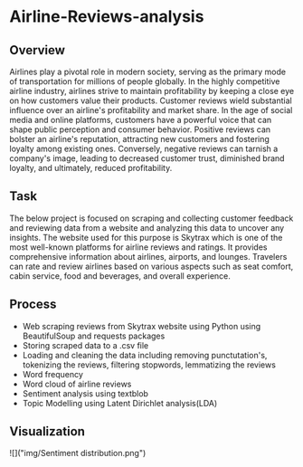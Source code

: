 # Airline-Reviews-analysis

## Overview
Airlines play a pivotal role in modern society, serving as the primary mode of transportation for millions of people globally. In the highly competitive airline industry, airlines strive to maintain profitability by keeping a close eye on how customers value their products. Customer reviews wield substantial influence over an airline's profitability and market share. In the age of social media and online platforms, customers have a powerful voice that can shape public perception and consumer behavior. Positive reviews can bolster an airline's reputation, attracting new customers and fostering loyalty among existing ones. Conversely, negative reviews can tarnish a company's image, leading to decreased customer trust, diminished brand loyalty, and ultimately, reduced profitability.

## Task
The below project is focused on scraping and collecting customer feedback and reviewing data from a website and analyzing this data to uncover any insights. The website used for this purpose is Skytrax which is one of the most well-known platforms for airline reviews and ratings. It provides comprehensive information about airlines, airports, and lounges. Travelers can rate and review airlines based on various aspects such as seat comfort, cabin service, food and beverages, and overall experience.

## Process

* Web scraping reviews from Skytrax website using Python using BeautifulSoup and requests packages
* Storing scraped data to a .csv file
* Loading and cleaning the data including removing punctutation's, tokenizing the reviews, filtering stopwords, lemmatizing the reviews
* Word frequency
* Word cloud of airline reviews
* Sentiment analysis using textblob
* Topic Modelling using Latent Dirichlet analysis(LDA)

## Visualization
![]("img/Sentiment distribution.png")
